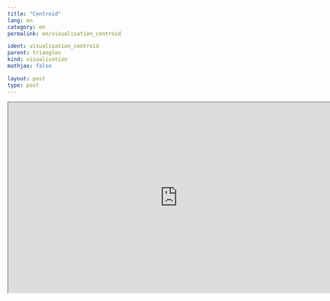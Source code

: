 ```yaml
---
title: "Centroid"
lang: en
category: en
permalink: en/visualisation_centroid

ident: visualisation_centroid
parent: triangles
kind: visualisation
mathjax: false

layout: post
type: post
---
```


<div class="resource vid">
<iframe width="768" height="432"  align="middle"
src="http://www.youtube.com/embed/3_gmnt-aNkg?rel=0">
</iframe>
<a class="ori" href="/images/codes/centroid.blend"></a></div>